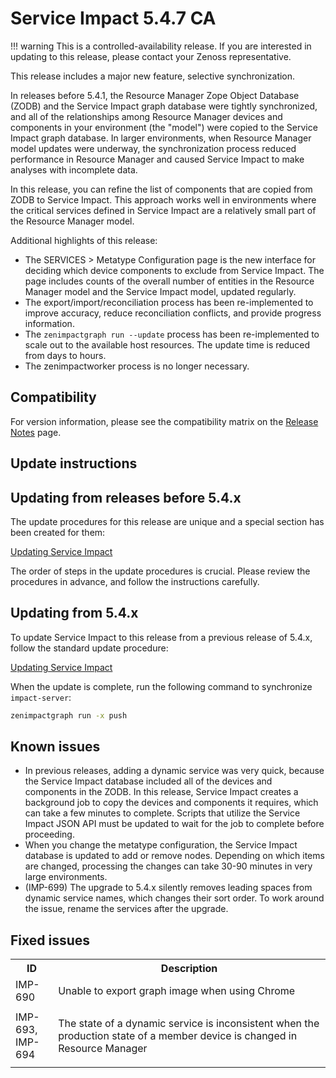 # Service Impact 5.4.7 CA

!!! warning
    This is a controlled-availability release. If you are interested in
    updating to this release, please contact your Zenoss representative.

This release includes a major new feature, selective synchronization.

In releases before 5.4.1, the Resource Manager Zope Object Database
(ZODB) and the Service Impact graph database were tightly synchronized,
and all of the relationships among Resource Manager devices and
components in your environment (the "model") were copied to the Service
Impact graph database. In larger environments, when Resource Manager
model updates were underway, the synchronization process reduced
performance in Resource Manager and caused Service Impact to make
analyses with incomplete data.

In this release, you can refine the list of components that are copied
from ZODB to Service Impact. This approach works well in environments
where the critical services defined in Service Impact are a relatively
small part of the Resource Manager model.

Additional highlights of this release:

-   The SERVICES &gt; Metatype Configuration page is the new interface
    for deciding which device components to exclude from Service Impact.
    The page includes counts of the overall number of entities in the
    Resource Manager model and the Service Impact model, updated
    regularly.
-   The export/import/reconciliation process has been re-implemented to
    improve accuracy, reduce reconciliation conflicts, and provide
    progress information.
-   The `zenimpactgraph run --update` process has been
    re-implemented to scale out to the available host resources. The
    update time is reduced from days to hours.
-   The zenimpactworker process is no longer necessary.

## Compatibility

For version information, please see the compatibility matrix on the
[Release Notes](/imp/install/release-notes.html)
page.

## Update instructions

## Updating from releases before 5.4.x

The update procedures for this release are unique and a special section
has been created for them:

[Updating Service Impact](/imp/install/upgrade/51x-53x/procedure.html)


The order of steps in the update procedures is crucial. Please review
the procedures in advance, and follow the instructions carefully.

## Updating from 5.4.x

To update Service Impact to this release from a previous release of
5.4.x, follow the standard update procedure:

[Updating Service Impact](/imp/install/upgrade/54x/procedure.html)


When the update is complete, run the following command to synchronize
`impact-server`:

```sh
zenimpactgraph run -x push
```

## Known issues

-   In previous releases, adding a dynamic service was very quick,
    because the Service Impact database included all of the devices and
    components in the ZODB. In this release, Service Impact creates a
    background job to copy the devices and components it requires, which
    can take a few minutes to complete. Scripts that utilize the Service
    Impact JSON API must be updated to wait for the job to complete
    before proceeding.
-   When you change the metatype configuration, the Service Impact
    database is updated to add or remove nodes. Depending on which items
    are changed, processing the changes can take 30-90 minutes in very
    large environments.
-   (IMP-699) The upgrade to 5.4.x silently removes leading spaces from
    dynamic service names, which changes their sort order. To work
    around the issue, rename the services after the upgrade.

## Fixed issues

<table>
<tbody>
<tr markdown="1">
<th>ID</th>
<th>Description</th>
</tr>

<tr markdown="1">
<td>IMP-690</td>
<td>Unable to export graph image when using Chrome</td>
</tr>
<tr markdown="1">
<td>IMP-693,<br />
IMP-694</td>
<td><p>The state of a dynamic service is inconsistent when the production state of a member device is changed in Resource Manager</p></td>
</tr>
</tbody>
</table>
